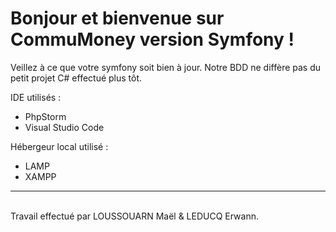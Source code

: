 # Bonjour et bienvenue sur CommuMoney version Symfony !

Veillez à ce que votre symfony soit bien à jour. Notre BDD ne diffère pas du petit projet C# effectué plus tôt.

IDE utilisés :
<ul>
<li>PhpStorm</li>
<li>Visual Studio Code</li>
</ul>

Hébergeur local utilisé :
<ul>
<li>LAMP</li>
<li>XAMPP</li>
</ul>
<hr>
<br>
Travail effectué par LOUSSOUARN Maël & LEDUCQ Erwann.
